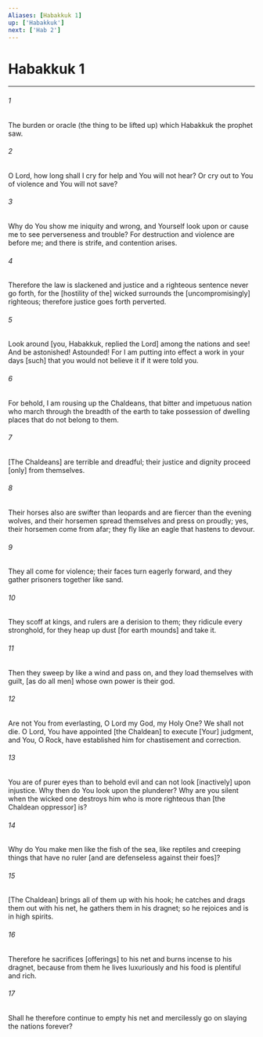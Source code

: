 ```yaml
---
Aliases: [Habakkuk 1]
up: ['Habakkuk']
next: ['Hab 2']
---
```

# Habakkuk 1

***














###### 1 






The burden or oracle (the thing to be lifted up) which Habakkuk the prophet saw. 













###### 2 






O Lord, how long shall I cry for help and You will not hear? Or cry out to You of violence and You will not save? 













###### 3 






Why do You show me iniquity and wrong, and Yourself look upon or cause me to see perverseness and trouble? For destruction and violence are before me; and there is strife, and contention arises. 













###### 4 






Therefore the law is slackened and justice and a righteous sentence never go forth, for the [hostility of the] wicked surrounds the [uncompromisingly] righteous; therefore justice goes forth perverted. 













###### 5 






Look around [you, Habakkuk, replied the Lord] among the nations and see! And be astonished! Astounded! For I am putting into effect a work in your days [such] that you would not believe it if it were told you. 













###### 6 






For behold, I am rousing up the Chaldeans, that bitter and impetuous nation who march through the breadth of the earth to take possession of dwelling places that do not belong to them. 













###### 7 






[The Chaldeans] are terrible and dreadful; their justice and dignity proceed [only] from themselves. 













###### 8 






Their horses also are swifter than leopards and are fiercer than the evening wolves, and their horsemen spread themselves and press on proudly; yes, their horsemen come from afar; they fly like an eagle that hastens to devour. 













###### 9 






They all come for violence; their faces turn eagerly forward, and they gather prisoners together like sand. 













###### 10 






They scoff at kings, and rulers are a derision to them; they ridicule every stronghold, for they heap up dust [for earth mounds] and take it. 













###### 11 






Then they sweep by like a wind and pass on, and they load themselves with guilt, [as do all men] whose own power is their god. 













###### 12 






Are not You from everlasting, O Lord my God, my Holy One? We shall not die. O Lord, You have appointed [the Chaldean] to execute [Your] judgment, and You, O Rock, have established him for chastisement and correction. 













###### 13 






You are of purer eyes than to behold evil and can not look [inactively] upon injustice. Why then do You look upon the plunderer? Why are you silent when the wicked one destroys him who is more righteous than [the Chaldean oppressor] is? 













###### 14 






Why do You make men like the fish of the sea, like reptiles and creeping things that have no ruler [and are defenseless against their foes]? 













###### 15 






[The Chaldean] brings all of them up with his hook; he catches and drags them out with his net, he gathers them in his dragnet; so he rejoices and is in high spirits. 













###### 16 






Therefore he sacrifices [offerings] to his net and burns incense to his dragnet, because from them he lives luxuriously and his food is plentiful and rich. 













###### 17 






Shall he therefore continue to empty his net and mercilessly go on slaying the nations forever?

